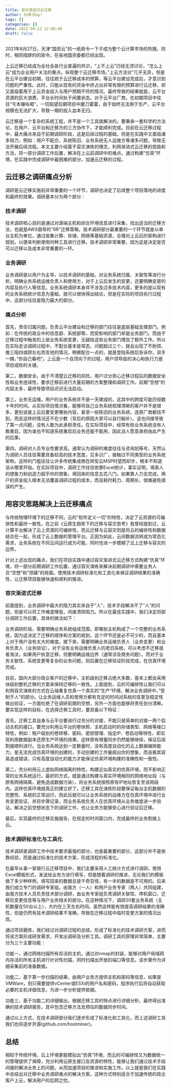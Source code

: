 ```yaml
---
title: 容灾渐进式云迁移
author: 孙琦(Ray)
tags: []
categories: []
date: 2022-09-22 12:08:00
draft: false
---
```

2021年8月27日，天津“国资云"的一纸政令一下子成为整个云计算市场的热搜。同时，相同措辞的的政令，在各地国资委都已经出现。

上云迁移已经成为全社会各行业普遍的共识，“上不上云”已经无须讨论，“怎么上云”成为企业用户关注的重点。纵观整个云迁移市场，”上云方法论“几乎无异，但是在云平台建设初期，往往疏于云迁移成本的预算，等云平台建设完成后，才意识到问题的严重性。此时，只能从现有的资金中挤占出非常有限的预算进行云迁移，却又面临着用于上云资金投入与用户预期不符的情况。最终导致的结果就是，云平台资源的巨大浪费，平台长时间处于闲置状态。对于云平台厂商，在初期项目中往往“亏本赚吆喝”，一切指望后期项目中磨刀霍霍，由于始终无法用于生产，云平台规模也无法扩大，导致一期的投入血本无归。

云迁移是一个复杂的系统工程，并不是一个工具就解决的。要秉承一套科学的方法论，在用户、云平台和迁移方的三方协作下，才能顺利完成。目前在云迁移过程中，最大痛点来自于前期调研阶段，这是后续过程的基础，但是在实践中又面临诸多阻力，例如：用户不配合、系统陈旧、业务系统无人运维方等诸多问题，导致无法开展后续流程。本文主要介绍基于容灾演练的理念，利用渐进式云迁移的思路和方法，将一部分调研工作后置，解决在上云前调研中的难点，通过构建”仿真“环境，在实践中完成调研中最困难的部分，加速云迁移的过程。

<!-- more -->

## 云迁移之调研痛点分析

调研是云迁移实施前非常重要的一个环节，调研也决定了后续整个项目落地的进度和最终的效果。调研基本分为两个部分：

### 技术调研

技术调研核心目的是通过对源端主机和综合环境信息进行采集，找出适当的迁移方法，也就是AWS倡导的"6R"迁移策略。技术调研部分最重要的一个环节就是以单台主机为单位，通过收集计算、存储、网络等基础资源，合理对上云后的架构进行规划，以便来判断使用何种工具进行迁移。技术调研非常重要，因为这是决定是否可以迁移以及成本非常重要的一环。

### 业务调研

业务调研是以用户为主导，以技术调研的基础，对业务系统归属、关联性等进行分析，明确业务系统运维负责人和使用方，对于上云后发生的变更，还要明确变更的内容及执行人等信息。业务系统调研本身并不涉及过多技术内容，更多的是以现有的业务系统统计信息为基础，就可以很快得出结论，但是在实际的项目执行过程中，这部分往往是阻力最大的部分。

### 痛点分析

首先，责任归属问题。负责云平台建设和迁移的部门往往是底层基础支撑部门，例如：在传统的政企中的信息部、系统部等，而受影响的部门却是业务部门。而由于迁移过程中触发的上层业务系统变更，无疑给这些业务部门增加了额外工作。所以在实际走访调研过程中，不配合基本是常态，问题超过三个，就会出现了不耐烦、推三阻四或顾左右而言他的情况。稍微配合一点的，就是登陆系统后告诉你，双手一摊，”你自己看吧“。上云是一个自顶向下的过程，用户领导层的决心和执行力是项目成败的关键。

第二，数据安全。由于不清楚云迁移的风险，用户过分担心迁移过程后的数据安全性和业务连续性，要求迁移前进行大量前期的方案整理和调研工作。前期”空想“的内容太多，最终导致项目迟迟无法启动。

第三，业务无运维。用户的业务系统并不是一天建成的，这其中的跨度可能历经数十年的时间。从实际项目情况看，能够将自己业务系统梳理清晰的客户并不是很多，更别说是上云后要变更哪些内容，甚至一些陈旧的业务系统，连原厂商都找不到，而且这样的情况还不在少数（背后的原因大家可以自行脑补）。这也间接导致了第一点问题，没有人敢为此承担责任。在实际项目中，经常有些业务系统没有人敢重启，因为谁也不知道系统重启后业务还能不能用，因此没人愿意承担由此产生的后果。

第四，调研对人员专业性要求高。通常认为调研的难度往往与咨询划等号，天然认为调研人员往往需要具备较高的技术宽度，见多识广，接触过不同类型的业务系统架构，这样的门槛往往让许多传统集成商在转型云MSP时望而却步，根本不知道该从哪里开始。在实际项目中，调研工作往往依靠Excel统计，事实证明，填表人的想象力和创造力超乎你的想象，填回来的信息五花八门。如果靠人力去完成，用户的资金投入根本无法覆盖调研过程的成本，而且耗时耗力、周期长，很难避免错误的产生。


## 用容灾思路解决上云迁移痛点

与传统物理环境下的迁移不同，云的“软件定义一切”的特性，决定了云资源的可编排性和最终一致性。在之前《云原生趋势下的迁移与容灾思考》我曾经提到过，云计算平台解决了云上资源的可编排性，而云迁移与云容灾则是将云的编排性和数据结合在一起，形成了云上数据的管理平台。正因为如此，云间数据流转成为常态化需求，业务系统在不同云间运行成为可能，同时也进一步模糊了云上迁移与容灾的边界。

针对上述出现的痛点，我们在项目实践中通过容灾渐进式云迁移方式构建”仿真“环境，将一部分前期调研工作后置，通过容灾演练来解决前期调研中需要业务人员“空想”和“烦躁”的局面。使用技术调研标准化和工具化来保证调研结果的准确性，让迁移项目能够快速和顺利的推进。

### 容灾渐进式迁移

前面提到，业务调研中最大的阻力其实来自于”人“，技术手段解决不了”人“的问题，但是可以将工作难度降低，间接清除阻力。所以在最佳实践中，我们决定将部分调研工作后置，具体的做法如下：

业务调研阶段，需要明确业务系统组成范围，即哪些主机构成了一个完整的业务系统，因为这决定了迁移的顺序和方案的规划，这个环节还是必不可少的，而且基本上对于用户没有太大的难度。接下来，需要明确业务运维负责人（业务变更）和业务负责人（业务验证），对于没有业务运维负责人的老旧系统，可以考虑不迁移或者淘汰，如果用户执意迁移，则要明确运维边界（通常涉及商务问题）。而对于业务关联性、系统变更等复杂的业务问题，则后置在迁移验证阶段完成，在仿真环境完成。

目前，国内大部分政企客户的迁移中，主机级别迁移占绝大多数，基本上都会采用块级别整机迁移的方案来保持迁移的一致性。上面提到，云的可编排性让我们可以利用容灾演练的方式在云端重复仿真一个真实的”生产“环境，解决业务调研中，”受制于人“的部分。让业务运维人员和使用方都有充足的时间对系统的变更及稳定性做出验证，一方面杜绝了在调研前期的空想，另外一方面也能够将责任划分清晰。要实现这样的目标，在选择迁移工具时，要具备以下特征：

首先，迁移工具自身与云平台要进行过充分的对接，不能只是简单的对接一两个启动主机的接口，要充分利用云平台的卷快照、主机启动时的存储类型、网络等接口特性，例如：租户级别的卷转移、密码、密钥管理、指定IP、卷启动等特性，即实现利用数据副本还原生产环境的效果。这样原有增量同步仍然能够继续，保证后续割接顺利进行。当业务系统达到一定数量时，没有高度自动化的云上数据编排能力，是无法完成仿真环境的创建的，手动创建的工作量超出你的想象，而且极其容易造成错误，只有高度自动化的能力才能保证仿真环境构建的准确性和一致性。

第二，充分利用云上虚拟网络隔离的特性，构建近似真实的仿真环境，而不影响正常的业务系统运行。最好的方式，就是通过构建与真实环境相同的网络地址段（与原有网络隔离，避免造成数据污染），将业务系统按照原有IP地址恢复至该网段内，这样仿真环境就真正的建立好了。迁移工具在演练阶段要保证每台主机数据的完整性、系统的正常运行，而此后就可以让业务系统的运维方在仿真环境中进行业务变更验证，并将步骤记录，而业务系统负责人在仿真环境从业务维度进一步验证。解决之前空想状态下的调研工作，也让业务方能够安心进行验证后迁移。

最后，实现最终的迁移实施报告，在规定的时间窗口内，完成最终的业务割接上云。

### 技术调研标准化与工具化

技术调研是调研工作中技术要求最强的部分，也是最重要的部分，这部分并不是依靠经验，而是通过标准化的技术方案，形成流程的标准化。

在最早从事一家银行云迁移项目中，我们主要采用人工统计方式进行调研。使用Excel模板形式，发送给业务方进行填写，但是随着调研的推进，无论我们的模板做了多少种样例，填写回来的数据总是千奇百怪，有一半的数据是不可用的。后来我们成立专门的调研专家组，由我方（一人）和用户业务专家（两人）共同组建，由我方技术人员负责技术部分调研，由业务专家组负责调研关联性、停机窗口、迁移后变更信息等与用户业务相关的部分。在这种情况下，调研20套业务系统（主机数量在50台以上），大约在三天左右时间。虽然这样能有效提高调研结果的准确性，但是仍然有技术调研结果不准确，导致在迁移过程中临时变更方案的情况出现。

通过项目磨炼，我们经过对调研过程的总结，形成了标准化的技术调研方案，进而将该方案形成研发需求，开发出调研及分析工具。调研工具的原理非常简单，主要分为三个主要功能：

功能一，通过网络扫描所有存活的主机，通过对nmap的封装，能够对用户局域网内存活的所有主机进行针对性扫描，同时扫描出开放的端口等信息。该步骤作为详细采集前的准备数据。

功能二，基于第一步扫描的结果，由用户业务方提供主机和密码等信息，如果是VMWare，则只需要提供vCenter或ESXi的用户名和密码，程序执行后将自动获取必要的主机详细信息，为进一步分析提供依据。

功能三，基于功能二的详细输出，根据迁移工具的特点进行详细分析，最终得出准确的技术调研报告，其中包含迁移方法及预估的数据同步时间。

通过以上方式，在技术调研部分我们逐步形成了标准化和工具化，而上述调研工具我们也将逐步开源(github.com/hostminer)。

## 总结

相较于传统环境，云上环境更能模拟出”仿真“环境，而云的可编排性又为数据统一的管理提供了保障，充分利用云原生接口及资源的特性，能够让我们通过技术手段间接的解决业务上的问题，从而加速项目的推进和实施工作。以上就是我们在实践中总结出对迁移中业务调研难点的解决方案，这种方式特别适合于加速传统的政企客户上云，解决用户的后顾之忧。